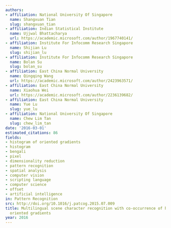 ```yaml
---
authors:
- affiliation: National University Of Singapore
  name: Shangxuan Tian
  slug: shangxuan_tian
- affiliation: Indian Statistical Institute
  name: Ujjwal Bhattacharya
  url: https://academic.microsoft.com/author/1967740141/
- affiliation: Institute For Infocomm Research Singapore
  name: Shijian Lu
  slug: shijian_lu
- affiliation: Institute For Infocomm Research Singapore
  name: Bolan Su
  slug: bolan_su
- affiliation: East China Normal University
  name: Qingqing Wang
  url: https://academic.microsoft.com/author/2423963571/
- affiliation: East China Normal University
  name: Xiaohua Wei
  url: https://academic.microsoft.com/author/2236139682/
- affiliation: East China Normal University
  name: Yue Lu
  slug: yue_lu
- affiliation: National University Of Singapore
  name: Chew Lim Tan
  slug: chew_lim_tan
date: '2016-03-01'
estimated_citations: 86
fields:
- histogram of oriented gradients
- histogram
- bengali
- pixel
- dimensionality reduction
- pattern recognition
- spatial analysis
- computer vision
- scripting language
- computer science
- offset
- artificial intelligence
in: Pattern Recognition
src: http://doi.org/10.1016/j.patcog.2015.07.009
title: Multilingual scene character recognition with co-occurrence of histogram of
  oriented gradients
year: 2016
---
```

